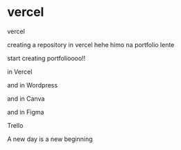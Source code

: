 # vercel
vercel

creating a repository in vercel hehe
himo na portfolio lente

start creating portfolioooo!!

in Vercel

and in Wordpress

and in Canva

and in Figma

Trello

A new day is a new beginning
